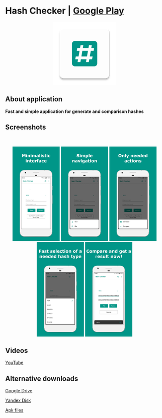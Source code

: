 # Hash Checker | [Google Play](https://is.gd/4zlg7o)

<p align="center"><img src="media/ic_app.png" height="200px"></p>

## About application
**Fast and simple application for generate and comparison hashes**

## Screenshots
<br/>
<p align="center">
  <img src="media/screenshots/1.png" width="150" />
  <img src="media/screenshots/2.png" width="150" />
  <img src="media/screenshots/3.png" width="150" />
  <img src="media/screenshots/4.png" width="150" />
  <img src="media/screenshots/5.png" width="150" />
</p>

## Videos
[YouTube](https://is.gd/hcytplgh)

## Alternative downloads
[Google Drive](https://is.gd/dcq91j)

[Yandex Disk](https://is.gd/gkcrlz)

[Apk files](https://is.gd/apkffgh)